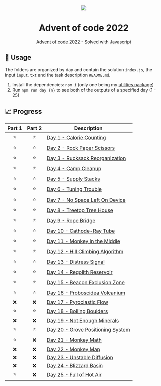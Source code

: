 <div align="center">
  <img src="https://user-images.githubusercontent.com/36193643/205037212-6cda9883-ce91-4e85-9121-885047ae5b13.png" />
</div>

<h1 align=center>Advent of code 2022</h1>
<p align=center>
  <a href="https://adventofcode.com/"> Advent of code 2022 </a> - Solved with Javascript
</p>

## 🚀 Usage

The folders are organized by day and contain the solution `index.js`, the input `input.txt` and the task description `README.md`.

1. Install the dependencies: `npm i` (only one being my [utilities package](https://github.com/MatijaNovosel/matija-utils))
2. Run `npm run day {n}` to see both of the outputs of a specified day (1 - 25)

## 📈 Progress

| Part 1 | Part 2 | Description                                                                                                                                  |
| :----: | :----: | -------------------------------------------------------------------------------------------------------------------------------------------- |
|   ⭐   |   ⭐   | [Day 1 - Calorie Counting](https://github.com/MatijaNovosel/advent-of-code-2022/tree/master/01%20-%20Calorie%20Counting)                     |
|   ⭐   |   ⭐   | [Day 2 - Rock Paper Scissors](https://github.com/MatijaNovosel/advent-of-code-2022/tree/master/02%20-%20Rock%20Paper%20Scissors)             |
|   ⭐   |   ⭐   | [Day 3 - Rucksack Reorganization](https://github.com/MatijaNovosel/advent-of-code-2022/tree/master/03%20-%20Rucksack%20Reorganization)       |
|   ⭐   |   ⭐   | [Day 4 - Camp Cleanup](https://github.com/MatijaNovosel/advent-of-code-2022/tree/master/04%20-%20Camp%20Cleanup)                             |
|   ⭐   |   ⭐   | [Day 5 - Supply Stacks](https://github.com/MatijaNovosel/advent-of-code-2022/tree/master/05%20-%20Supply%20Stacks)                           |
|   ⭐   |   ⭐   | [Day 6 - Tuning Trouble](https://github.com/MatijaNovosel/advent-of-code-2022/tree/master/06%20-%20Tuning%20Trouble)                         |
|   ⭐   |   ⭐   | [Day 7 - No Space Left On Device](https://github.com/MatijaNovosel/advent-of-code-2022/tree/master/07%20-%20No%20Space%20Left%20On%20Device) |
|   ⭐   |   ⭐   | [Day 8 - Treetop Tree House](https://github.com/MatijaNovosel/advent-of-code-2022/tree/master/08%20-%20Treetop%20Tree%20House)               |
|   ⭐   |   ⭐   | [Day 9 - Rope Bridge](https://github.com/MatijaNovosel/advent-of-code-2022/tree/master/09%20-%20Rope%20Bridge)                               |
|   ⭐   |   ⭐   | [Day 10 - Cathode-Ray Tube](https://github.com/MatijaNovosel/advent-of-code-2022/tree/master/10%20-%20Cathode-Ray%20Tube)                    |
|   ⭐   |   ⭐   | [Day 11 - Monkey in the Middle](https://github.com/MatijaNovosel/advent-of-code-2022/tree/master/11%20-%20Monkey%20in%20the%20Middle)        |
|   ⭐   |   ⭐   | [Day 12 - Hill Climbing Algorithm](https://github.com/MatijaNovosel/advent-of-code-2022/tree/master/12%20-%20Hill%20Climbing%20Algorithm)    |
|   ⭐   |   ⭐   | [Day 13 - Distress Signal](https://github.com/MatijaNovosel/advent-of-code-2022/tree/master/13%20-%20Distress%20Signal)                      |
|   ⭐   |   ⭐   | [Day 14 - Regolith Reservoir](https://github.com/MatijaNovosel/advent-of-code-2022/tree/master/14%20-%20Regolith%20Reservoir)                |
|   ⭐   |   ⭐   | [Day 15 - Beacon Exclusion Zone](https://github.com/MatijaNovosel/advent-of-code-2022/tree/master/15%20-%20Beacon%20Exclusion%20Zone)        |
|   ⭐   |   ⭐   | [Day 16 - Proboscidea Volcanium](https://github.com/MatijaNovosel/advent-of-code-2022/tree/master/16%20-%20Proboscidea%20Volcanium)          |
|   ❌   |   ❌   | [Day 17 - Pyroclastic Flow](https://github.com/MatijaNovosel/advent-of-code-2022/tree/master/17%20-%20Pyroclastic%20Flow)                    |
|   ⭐   |   ⭐   | [Day 18 - Boiling Boulders](https://github.com/MatijaNovosel/advent-of-code-2022/tree/master/18%20-%20Boiling%20Boulders)                    |
|   ❌   |   ❌   | [Day 19 - Not Enough Minerals](https://github.com/MatijaNovosel/advent-of-code-2022/tree/master/19%20-%20Not%20Enough%20Minerals)            |
|   ⭐   |   ⭐   | [Day 20 - Grove Positioning System](https://github.com/MatijaNovosel/advent-of-code-2022/tree/master/20%20-%20Grove%20Positioning%20System)  |
|   ⭐   |   ❌   | [Day 21 - Monkey Math](https://github.com/MatijaNovosel/advent-of-code-2022/tree/master/21%20-%20Monkey%20Math)                              |
|   ❌   |   ❌   | [Day 22 - Monkey Map](https://github.com/MatijaNovosel/advent-of-code-2022/tree/master/22%20-%20Monkey%20Map)                                |
|   ❌   |   ❌   | [Day 23 - Unstable Diffusion](https://github.com/MatijaNovosel/advent-of-code-2022/tree/master/23%20-%20Unstable%20Diffusion)                |
|   ❌   |   ❌   | [Day 24 - Blizzard Basin](https://github.com/MatijaNovosel/advent-of-code-2022/tree/master/24%20-%20Blizzard%20Basin)                        |
|   ⭐   |   ❌   | [Day 25 - Full of Hot Air](https://github.com/MatijaNovosel/advent-of-code-2022/tree/master/25%20-%20Full%20of%20Hot%20Air)                  |
